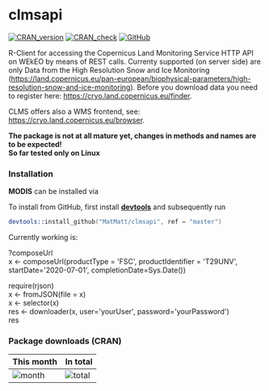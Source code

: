 # clmsapi

[![CRAN_version](http://www.r-pkg.org/badges/version/clmsapi)](https://cran.r-project.org/package=clmsapi)
[![CRAN_check](https://cranchecks.info/badges/worst/clmsapi)](https://cran.r-project.org/web/checks/check_results_clmsapi.html)
[![GitHub](https://img.shields.io/badge/license-CC--BY%204.0-green)](https://creativecommons.org/licenses/by/4.0/deed.en)

R-Client for accessing the Copernicus Land Monitoring Service HTTP API on WEkEO by means of REST calls. Currenty supported (on server side) are only Data from the High Resolution Snow and Ice Monitoring (https://land.copernicus.eu/pan-european/biophysical-parameters/high-resolution-snow-and-ice-monitoring).
Before you download data you need to register here: https://cryo.land.copernicus.eu/finder. 

CLMS offers also a WMS frontend, see: https://cryo.land.copernicus.eu/browser.

**The package is not at all mature yet, changes in methods and names are to be expected!**   
**So far tested only on Linux**

### Installation

**MODIS** can be installed via 


To install from GitHub, first install **[devtools](https://cran.r-project.org/package=devtools)** and subsequently run

```S
devtools::install_github("MatMatt/clmsapi", ref = "master")

```

Currently working is: 

?composeUrl  
x <- composeUrl(productType = 'FSC', productIdentifier = 'T29UNV', startDate='2020-07-01', completionDate=Sys.Date())

require(rjson)  
x <- fromJSON(file = x)  
x <- selector(x)  
res <- downloader(x, user='yourUser', password='yourPassword')  
res  


### Package downloads (CRAN)

This month      | In total
--------------- | -----------
![month](https://cranlogs.r-pkg.org/badges/clmsapi) | ![total](https://cranlogs.r-pkg.org/badges/clmsapi)

